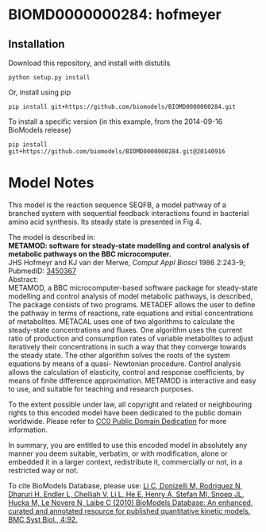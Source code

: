 # BIOMD0000000284: hofmeyer

## Installation

Download this repository, and install with distutils

`python setup.py install`

Or, install using pip

`pip install git+https://github.com/biomodels/BIOMD0000000284.git`

To install a specific version (in this example, from the 2014-09-16 BioModels release)

`pip install git+https://github.com/biomodels/BIOMD0000000284.git@20140916`


# Model Notes


This model is the reaction sequence SEQFB, a model pathway of a branched
system with sequential feedback interactions found in bacterial amino acid
synthesis. Its steady state is presented in Fig 4.

The model is described in:  
**METAMOD: software for steady-state modelling and control analysis of metabolic pathways on the BBC microcomputer.**   
JHS Hofmeyr and KJ van der Merwe, _Comput Appl Biosci_ 1986 2:243-9; PubmedID:
[3450367](http://www.ncbi.nlm.nih.gov/pubmed/3450367)  
Abstract:  
METAMOD, a BBC microcomputer-based software package for steady-state modelling
and control analysis of model metabolic pathways, is described, The package
consists of two programs. METADEF allows the user to define the pathway in
terms of reactions, rate equations and initial concentrations of metabolites.
METACAL uses one of two algorithms to calculate the steady-state
concentrations and fluxes. One algorithm uses the current ratio of production
and consumption rates of variable metabolites to adjust iteratively their
concentrations in such a way that they converge towards the steady state. The
other algorithm solves the roots of the system equations by means of a quasi-
Newtonian procedure. Control analysis allows the calculation of elasticity,
control and response coefficients, by means of finite difference
approximation. METAMOD is interactive and easy to use, and suitable for
teaching and research purposes.

  

To the extent possible under law, all copyright and related or neighbouring
rights to this encoded model have been dedicated to the public domain
worldwide. Please refer to [CC0 Public Domain
Dedication](http://creativecommons.org/publicdomain/zero/1.0/) for more
information.

In summary, you are entitled to use this encoded model in absolutely any
manner you deem suitable, verbatim, or with modification, alone or embedded it
in a larger context, redistribute it, commercially or not, in a restricted way
or not.

  

To cite BioModels Database, please use: [Li C, Donizelli M, Rodriguez N,
Dharuri H, Endler L, Chelliah V, Li L, He E, Henry A, Stefan MI, Snoep JL,
Hucka M, Le Novere N, Laibe C (2010) BioModels Database: An enhanced, curated
and annotated resource for published quantitative kinetic models. BMC Syst
Biol., 4:92.](http://www.ncbi.nlm.nih.gov/pubmed/20587024)


